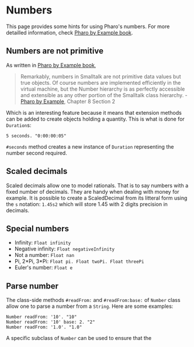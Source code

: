 # Numbers
This page provides some hints for using Pharo's numbers. For more detailled information, check [Pharo by Example book](http://books.pharo.org/pharo-by-example).


## Numbers are not primitive
As written in [Pharo by Example book](http://books.pharo.org/pharo-by-example),

> Remarkably, numbers in Smalltalk are not primitive data values but true objects. Of course numbers are implemented efficiently in the virtual machine, but the Number hierarchy is as perfectly accessible and extensible as any other portion of the Smalltalk class hierarchy. - [Pharo by Example](http://books.pharo.org/pharo-by-example), Chapter 8 Section 2

Which is an interesting feature because it means that extension methods can be added to create objects holding a quantity. This is what is done for `Duration`s:

```
5 seconds. "0:00:00:05"
```

`#seconds` method creates a new instance of `Duration` representing the number second required.

## Scaled decimals
Scaled decimals allow one to model rationals. That is to say numbers with a fixed number of decimals. They are handy when dealing with money for example. It is possible to create a ScaledDecimal from its litteral form using the `s` notation: `1.45s2` which will store 1.45 with 2 digits precision in decimals.

## Special numbers
- Infinity: `Float infinity`
- Negative infinity: `Float negativeInfinity`
- Not a number: `Float nan`
- Pi, 2\*Pi, 3\*Pi: `Float pi. Float twoPi. Float threePi`
- Euler's number: `Float e`

## Parse number
The class-side methods `#readFrom:` and `#readFrom:base:` of `Number` class allow one to parse a number from a `String`. Here are some examples:

```
Number readFrom: '10'. "10"
Number readFrom: '10' base: 2. "2"
Number readFrom: '1.0'. "1.0"
```

A specific subclass of `Number` can be used to ensure that the
